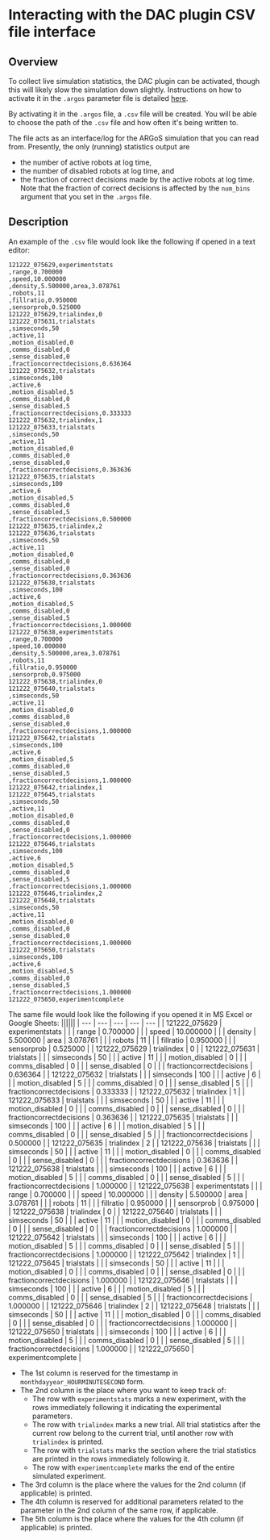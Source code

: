 # Interacting with the DAC plugin CSV file interface

## Overview
To collect live simulation statistics, the DAC plugin can be activated, though this will likely slow the simulation down slightly. Instructions on how to activate it in the `.argos` parameter file is detailed [here](parameter_file_setup.md).

By activating it in the `.argos` file, a `.csv` file will be created. You will be able to choose the path of the `.csv` file and how often it's being written to.

The file acts as an interface/log for the ARGoS simulation that you can read from. Presently, the only (running) statistics output are
* the number of active robots at log time,
* the number of disabled robots at log time, and
* the fraction of correct decisions made by the active robots at log time.
Note that the fraction of correct decisions is affected by the `num_bins` argument that you set in the `.argos` file.

## Description
An example of the `.csv` file would look like the following if opened in a text editor:
```
121222_075629,experimentstats
,range,0.700000
,speed,10.000000
,density,5.500000,area,3.078761
,robots,11
,fillratio,0.950000
,sensorprob,0.525000
121222_075629,trialindex,0
121222_075631,trialstats
,simseconds,50
,active,11
,motion_disabled,0
,comms_disabled,0
,sense_disabled,0
,fractioncorrectdecisions,0.636364
121222_075632,trialstats
,simseconds,100
,active,6
,motion_disabled,5
,comms_disabled,0
,sense_disabled,5
,fractioncorrectdecisions,0.333333
121222_075632,trialindex,1
121222_075633,trialstats
,simseconds,50
,active,11
,motion_disabled,0
,comms_disabled,0
,sense_disabled,0
,fractioncorrectdecisions,0.363636
121222_075635,trialstats
,simseconds,100
,active,6
,motion_disabled,5
,comms_disabled,0
,sense_disabled,5
,fractioncorrectdecisions,0.500000
121222_075635,trialindex,2
121222_075636,trialstats
,simseconds,50
,active,11
,motion_disabled,0
,comms_disabled,0
,sense_disabled,0
,fractioncorrectdecisions,0.363636
121222_075638,trialstats
,simseconds,100
,active,6
,motion_disabled,5
,comms_disabled,0
,sense_disabled,5
,fractioncorrectdecisions,1.000000
121222_075638,experimentstats
,range,0.700000
,speed,10.000000
,density,5.500000,area,3.078761
,robots,11
,fillratio,0.950000
,sensorprob,0.975000
121222_075638,trialindex,0
121222_075640,trialstats
,simseconds,50
,active,11
,motion_disabled,0
,comms_disabled,0
,sense_disabled,0
,fractioncorrectdecisions,1.000000
121222_075642,trialstats
,simseconds,100
,active,6
,motion_disabled,5
,comms_disabled,0
,sense_disabled,5
,fractioncorrectdecisions,1.000000
121222_075642,trialindex,1
121222_075645,trialstats
,simseconds,50
,active,11
,motion_disabled,0
,comms_disabled,0
,sense_disabled,0
,fractioncorrectdecisions,1.000000
121222_075646,trialstats
,simseconds,100
,active,6
,motion_disabled,5
,comms_disabled,0
,sense_disabled,5
,fractioncorrectdecisions,1.000000
121222_075646,trialindex,2
121222_075648,trialstats
,simseconds,50
,active,11
,motion_disabled,0
,comms_disabled,0
,sense_disabled,0
,fractioncorrectdecisions,1.000000
121222_075650,trialstats
,simseconds,100
,active,6
,motion_disabled,5
,comms_disabled,0
,sense_disabled,5
,fractioncorrectdecisions,1.000000
121222_075650,experimentcomplete
```
The same file would look like the following if you opened it in MS Excel or Google Sheets:
||||||
| --- | --- | --- | --- | --- |
| 121222_075629 | experimentstats |
|  | range | 0.700000 |
|  | speed | 10.000000 |
|  | density | 5.500000 | area | 3.078761 |
|  | robots | 11 |
|  | fillratio | 0.950000 |
|  | sensorprob | 0.525000 |
| 121222_075629 | trialindex | 0 |
| 121222_075631 | trialstats |
|  | simseconds | 50 |
|  | active | 11 |
|  | motion_disabled | 0 |
|  | comms_disabled | 0 |
|  | sense_disabled | 0 |
|  | fractioncorrectdecisions | 0.636364 |
| 121222_075632 | trialstats |
|  | simseconds | 100 |
|  | active | 6 |
|  | motion_disabled | 5 |
|  | comms_disabled | 0 |
|  | sense_disabled | 5 |
|  | fractioncorrectdecisions | 0.333333 |
| 121222_075632 | trialindex | 1 |
| 121222_075633 | trialstats |
|  | simseconds | 50 |
|  | active | 11 |
|  | motion_disabled | 0 |
|  | comms_disabled | 0 |
|  | sense_disabled | 0 |
|  | fractioncorrectdecisions | 0.363636 |
| 121222_075635 | trialstats |
|  | simseconds | 100 |
|  | active | 6 |
|  | motion_disabled | 5 |
|  | comms_disabled | 0 |
|  | sense_disabled | 5 |
|  | fractioncorrectdecisions | 0.500000 |
| 121222_075635 | trialindex | 2 |
| 121222_075636 | trialstats |
|  | simseconds | 50 |
|  | active | 11 |
|  | motion_disabled | 0 |
|  | comms_disabled | 0 |
|  | sense_disabled | 0 |
|  | fractioncorrectdecisions | 0.363636 |
| 121222_075638 | trialstats |
|  | simseconds | 100 |
|  | active | 6 |
|  | motion_disabled | 5 |
|  | comms_disabled | 0 |
|  | sense_disabled | 5 |
|  | fractioncorrectdecisions | 1.000000 |
| 121222_075638 | experimentstats |
|  | range | 0.700000 |
|  | speed | 10.000000 |
|  | density | 5.500000 | area | 3.078761 |
|  | robots | 11 |
|  | fillratio | 0.950000 |
|  | sensorprob | 0.975000 |
| 121222_075638 | trialindex | 0 |
| 121222_075640 | trialstats |
|  | simseconds | 50 |
|  | active | 11 |
|  | motion_disabled | 0 |
|  | comms_disabled | 0 |
|  | sense_disabled | 0 |
|  | fractioncorrectdecisions | 1.000000 |
| 121222_075642 | trialstats |
|  | simseconds | 100 |
|  | active | 6 |
|  | motion_disabled | 5 |
|  | comms_disabled | 0 |
|  | sense_disabled | 5 |
|  | fractioncorrectdecisions | 1.000000 |
| 121222_075642 | trialindex | 1 |
| 121222_075645 | trialstats |
|  | simseconds | 50 |
|  | active | 11 |
|  | motion_disabled | 0 |
|  | comms_disabled | 0 |
|  | sense_disabled | 0 |
|  | fractioncorrectdecisions | 1.000000 |
| 121222_075646 | trialstats |
|  | simseconds | 100 |
|  | active | 6 |
|  | motion_disabled | 5 |
|  | comms_disabled | 0 |
|  | sense_disabled | 5 |
|  | fractioncorrectdecisions | 1.000000 |
| 121222_075646 | trialindex | 2 |
| 121222_075648 | trialstats |
|  | simseconds | 50 |
|  | active | 11 |
|  | motion_disabled | 0 |
|  | comms_disabled | 0 |
|  | sense_disabled | 0 |
|  | fractioncorrectdecisions | 1.000000 |
| 121222_075650 | trialstats |
|  | simseconds | 100 |
|  | active | 6 |
|  | motion_disabled | 5 |
|  | comms_disabled | 0 |
|  | sense_disabled | 5 |
|  | fractioncorrectdecisions | 1.000000 |
| 121222_075650 | experimentcomplete |

* The 1st column is reserved for the timestamp in `monthdayyear_HOURMINUTESECOND` form.
* The 2nd column is the place where you want to keep track of:
    * The row with `experimentstats` marks a new experiment, with the rows immediately following it indicating the experimental parameters.
    * The row with `trialindex` marks a new trial. All trial statistics after the current row belong to the current trial, until another row with `trialindex` is printed.
    * The row with `trialstats` marks the section where the trial statistics are printed in the rows immediately following it.
    * The row with `experimentcomplete` marks the end of the entire simulated experiment.
* The 3rd column is the place where the values for the 2nd column (if applicable) is printed.
* The 4th column is reserved for additional parameters related to the parameter in the 2nd column of the same row, if applicable.
* The 5th column is the place where the values for the 4th column (if applicable) is printed.